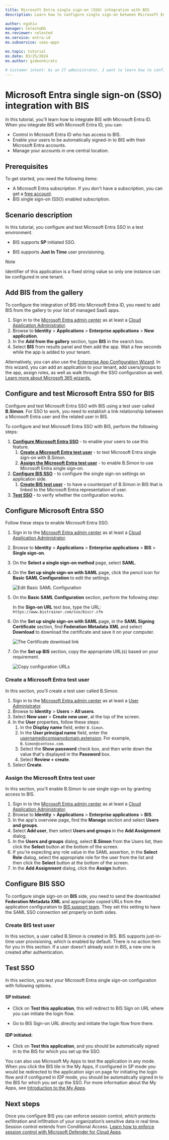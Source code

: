 ```yaml
---
title: Microsoft Entra single sign-on (SSO) integration with BIS
description: Learn how to configure single sign-on between Microsoft Entra ID and BIS.

author: nguhiu
manager: CelesteDG
ms.reviewer: celested
ms.service: entra-id
ms.subservice: saas-apps

ms.topic: tutorial
ms.date: 03/25/2024
ms.author: gideonkiratu

# Customer intent: As an IT administrator, I want to learn how to configure single sign-on between Microsoft Entra ID and BIS so that I can control who has access to BIS, enable automatic sign-in with Microsoft Entra accounts, and manage my accounts in one central location.
---
```


# Microsoft Entra single sign-on (SSO) integration with BIS

In this tutorial, you'll learn how to integrate BIS with Microsoft Entra ID. When you integrate BIS with Microsoft Entra ID, you can:

* Control in Microsoft Entra ID who has access to BIS.
* Enable your users to be automatically signed-in to BIS with their Microsoft Entra accounts.
* Manage your accounts in one central location.

## Prerequisites

To get started, you need the following items:

* A Microsoft Entra subscription. If you don't have a subscription, you can get a [free account](https://azure.microsoft.com/free/).
* BIS single sign-on (SSO) enabled subscription.

## Scenario description

In this tutorial, you configure and test Microsoft Entra SSO in a test environment.

* BIS supports **SP** initiated SSO.

* BIS supports **Just In Time** user provisioning.

> [!NOTE]
> Identifier of this application is a fixed string value so only one instance can be configured in one tenant.

## Add BIS from the gallery

To configure the integration of BIS into Microsoft Entra ID, you need to add BIS from the gallery to your list of managed SaaS apps.

1. Sign in to the [Microsoft Entra admin center](https://entra.microsoft.com) as at least a [Cloud Application Administrator](~/identity/role-based-access-control/permissions-reference.md#cloud-application-administrator).
1. Browse to **Identity** > **Applications** > **Enterprise applications** > **New application**.
1. In the **Add from the gallery** section, type **BIS** in the search box.
1. Select **BIS** from results panel and then add the app. Wait a few seconds while the app is added to your tenant.

 Alternatively, you can also use the [Enterprise App Configuration Wizard](https://portal.office.com/AdminPortal/home?Q=Docs#/azureadappintegration). In this wizard, you can add an application to your tenant, add users/groups to the app, assign roles, as well as walk through the SSO configuration as well. [Learn more about Microsoft 365 wizards.](/microsoft-365/admin/misc/azure-ad-setup-guides)

<a name='configure-and-test-azure-ad-sso-for-bis'></a>

## Configure and test Microsoft Entra SSO for BIS

Configure and test Microsoft Entra SSO with BIS using a test user called **B.Simon**. For SSO to work, you need to establish a link relationship between a Microsoft Entra user and the related user in BIS.

To configure and test Microsoft Entra SSO with BIS, perform the following steps:

1. **[Configure Microsoft Entra SSO](#configure-azure-ad-sso)** - to enable your users to use this feature.
    1. **[Create a Microsoft Entra test user](#create-an-azure-ad-test-user)** - to test Microsoft Entra single sign-on with B.Simon.
    1. **[Assign the Microsoft Entra test user](#assign-the-azure-ad-test-user)** - to enable B.Simon to use Microsoft Entra single sign-on.
1. **[Configure BIS SSO](#configure-bis-sso)** - to configure the single sign-on settings on application side.
    1. **[Create BIS test user](#create-bis-test-user)** - to have a counterpart of B.Simon in BIS that is linked to the Microsoft Entra representation of user.
1. **[Test SSO](#test-sso)** - to verify whether the configuration works.

<a name='configure-azure-ad-sso'></a>

## Configure Microsoft Entra SSO

Follow these steps to enable Microsoft Entra SSO.

1. Sign in to the [Microsoft Entra admin center](https://entra.microsoft.com) as at least a [Cloud Application Administrator](~/identity/role-based-access-control/permissions-reference.md#cloud-application-administrator).
1. Browse to **Identity** > **Applications** > **Enterprise applications** > **BIS** > **Single sign-on**.
1. On the **Select a single sign-on method** page, select **SAML**.
1. On the **Set up single sign-on with SAML** page, click the pencil icon for **Basic SAML Configuration** to edit the settings.

   ![Edit Basic SAML Configuration](common/edit-urls.png)

1. On the **Basic SAML Configuration** section, perform the following step:

    In the **Sign-on URL** text box, type the URL:
    `https://www.bistrainer.com/sso/biscr.cfm`

1. On the **Set up single sign-on with SAML** page, in the **SAML Signing Certificate** section,  find **Federation Metadata XML** and select **Download** to download the certificate and save it on your computer.

	![The Certificate download link](common/metadataxml.png)

1. On the **Set up BIS** section, copy the appropriate URL(s) based on your requirement.

	![Copy configuration URLs](common/copy-configuration-urls.png)

<a name='create-an-azure-ad-test-user'></a>

### Create a Microsoft Entra test user

In this section, you'll create a test user called B.Simon.

1. Sign in to the [Microsoft Entra admin center](https://entra.microsoft.com) as at least a [User Administrator](~/identity/role-based-access-control/permissions-reference.md#user-administrator).
1. Browse to **Identity** > **Users** > **All users**.
1. Select **New user** > **Create new user**, at the top of the screen.
1. In the **User** properties, follow these steps:
   1. In the **Display name** field, enter `B.Simon`.  
   1. In the **User principal name** field, enter the username@companydomain.extension. For example, `B.Simon@contoso.com`.
   1. Select the **Show password** check box, and then write down the value that's displayed in the **Password** box.
   1. Select **Review + create**.
1. Select **Create**.

<a name='assign-the-azure-ad-test-user'></a>

### Assign the Microsoft Entra test user

In this section, you'll enable B.Simon to use single sign-on by granting access to BIS.

1. Sign in to the [Microsoft Entra admin center](https://entra.microsoft.com) as at least a [Cloud Application Administrator](~/identity/role-based-access-control/permissions-reference.md#cloud-application-administrator).
1. Browse to **Identity** > **Applications** > **Enterprise applications** > **BIS**.
1. In the app's overview page, find the **Manage** section and select **Users and groups**.
1. Select **Add user**, then select **Users and groups** in the **Add Assignment** dialog.
1. In the **Users and groups** dialog, select **B.Simon** from the Users list, then click the **Select** button at the bottom of the screen.
1. If you're expecting any role value in the SAML assertion, in the **Select Role** dialog, select the appropriate role for the user from the list and then click the **Select** button at the bottom of the screen.
1. In the **Add Assignment** dialog, click the **Assign** button.

## Configure BIS SSO

To configure single sign-on on **BIS** side, you need to send the downloaded **Federation Metadata XML** and appropriate copied URLs from the application configuration to [BIS support team](mailto:help@bistrainer.com). They set this setting to have the SAML SSO connection set properly on both sides.

### Create BIS test user

In this section, a user called B.Simon is created in BIS. BIS supports just-in-time user provisioning, which is enabled by default. There is no action item for you in this section. If a user doesn't already exist in BIS, a new one is created after authentication.

## Test SSO 

In this section, you test your Microsoft Entra single sign-on configuration with following options. 

#### SP initiated:

* Click on **Test this application**, this will redirect to BIS Sign on URL where you can initiate the login flow.  

* Go to BIS Sign-on URL directly and initiate the login flow from there.

#### IDP initiated:

* Click on **Test this application**, and you should be automatically signed in to the BIS for which you set up the SSO. 

You can also use Microsoft My Apps to test the application in any mode. When you click the BIS tile in the My Apps, if configured in SP mode you would be redirected to the application sign on page for initiating the login flow and if configured in IDP mode, you should be automatically signed in to the BIS for which you set up the SSO. For more information about the My Apps, see [Introduction to the My Apps](https://support.microsoft.com/account-billing/sign-in-and-start-apps-from-the-my-apps-portal-2f3b1bae-0e5a-4a86-a33e-876fbd2a4510).

## Next steps

Once you configure BIS you can enforce session control, which protects exfiltration and infiltration of your organization’s sensitive data in real time. Session control extends from Conditional Access. [Learn how to enforce session control with Microsoft Defender for Cloud Apps](/cloud-app-security/proxy-deployment-aad).

